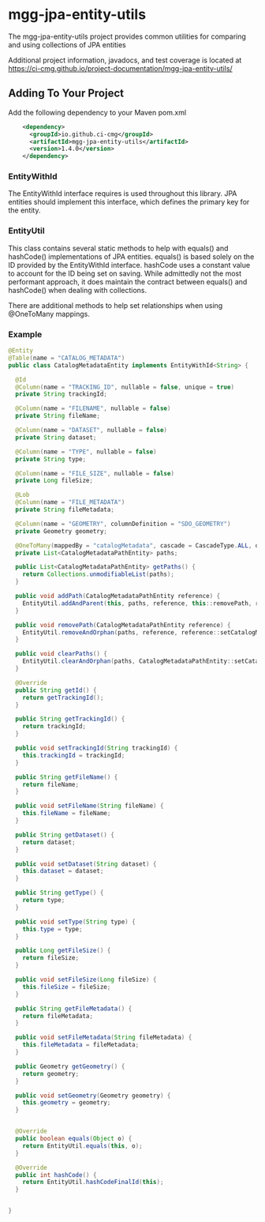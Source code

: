 # mgg-jpa-entity-utils

The mgg-jpa-entity-utils project provides common utilities for comparing and using collections of JPA entities

Additional project information, javadocs, and test coverage is located at https://ci-cmg.github.io/project-documentation/mgg-jpa-entity-utils/

## Adding To Your Project

Add the following dependency to your Maven pom.xml

```xml
    <dependency>
      <groupId>io.github.ci-cmg</groupId>
      <artifactId>mgg-jpa-entity-utils</artifactId>
      <version>1.4.0</version>
    </dependency>
```

### EntityWithId
The EntityWithId interface requires is used throughout this library.  JPA entities should implement this interface, which defines the primary key
for the entity.

### EntityUtil
This class contains several static methods to help with equals() and hashCode() implementations of JPA entities.  equals() is based solely on the ID 
provided by the EntityWithId interface.  hashCode uses a constant value to account for the ID being set on saving.  While admittedly not the most 
performant approach, it does maintain the contract between equals() and hashCode() when dealing with collections.

There are additional methods to help set relationships when using @OneToMany mappings.

### Example
```java
@Entity
@Table(name = "CATALOG_METADATA")
public class CatalogMetadataEntity implements EntityWithId<String> {

  @Id
  @Column(name = "TRACKING_ID", nullable = false, unique = true)
  private String trackingId;

  @Column(name = "FILENAME", nullable = false)
  private String fileName;

  @Column(name = "DATASET", nullable = false)
  private String dataset;

  @Column(name = "TYPE", nullable = false)
  private String type;

  @Column(name = "FILE_SIZE", nullable = false)
  private Long fileSize;

  @Lob
  @Column(name = "FILE_METADATA")
  private String fileMetadata;

  @Column(name = "GEOMETRY", columnDefinition = "SDO_GEOMETRY")
  private Geometry geometry;

  @OneToMany(mappedBy = "catalogMetadata", cascade = CascadeType.ALL, orphanRemoval = true)
  private List<CatalogMetadataPathEntity> paths;

  public List<CatalogMetadataPathEntity> getPaths() {
    return Collections.unmodifiableList(paths);
  }

  public void addPath(CatalogMetadataPathEntity reference) {
    EntityUtil.addAndParent(this, paths, reference, this::removePath, reference::setCatalogMetadata);
  }

  public void removePath(CatalogMetadataPathEntity reference) {
    EntityUtil.removeAndOrphan(paths, reference, reference::setCatalogMetadata);
  }

  public void clearPaths() {
    EntityUtil.clearAndOrphan(paths, CatalogMetadataPathEntity::setCatalogMetadata);
  }

  @Override
  public String getId() {
    return getTrackingId();
  }

  public String getTrackingId() {
    return trackingId;
  }

  public void setTrackingId(String trackingId) {
    this.trackingId = trackingId;
  }

  public String getFileName() {
    return fileName;
  }

  public void setFileName(String fileName) {
    this.fileName = fileName;
  }

  public String getDataset() {
    return dataset;
  }

  public void setDataset(String dataset) {
    this.dataset = dataset;
  }

  public String getType() {
    return type;
  }

  public void setType(String type) {
    this.type = type;
  }

  public Long getFileSize() {
    return fileSize;
  }

  public void setFileSize(Long fileSize) {
    this.fileSize = fileSize;
  }

  public String getFileMetadata() {
    return fileMetadata;
  }

  public void setFileMetadata(String fileMetadata) {
    this.fileMetadata = fileMetadata;
  }

  public Geometry getGeometry() {
    return geometry;
  }

  public void setGeometry(Geometry geometry) {
    this.geometry = geometry;
  }


  @Override
  public boolean equals(Object o) {
    return EntityUtil.equals(this, o);
  }

  @Override
  public int hashCode() {
    return EntityUtil.hashCodeFinalId(this);
  }


}
```







